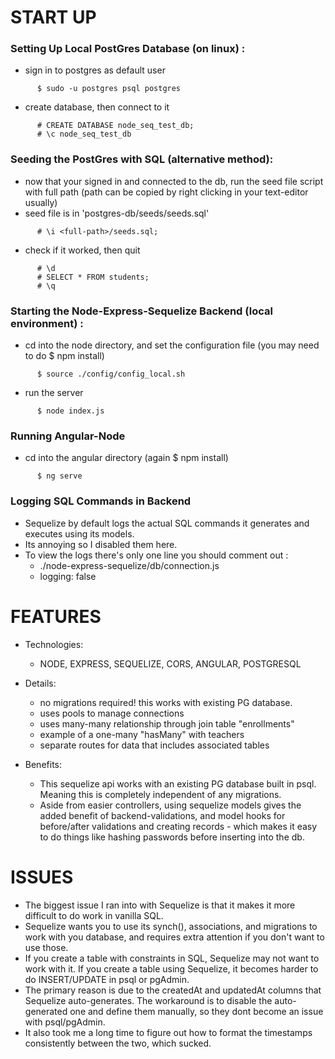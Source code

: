 
# START UP


### Setting Up Local PostGres Database (on linux) :

  - sign in to postgres as default user
```
      $ sudo -u postgres psql postgres
```
  - create database, then connect to it
```
      # CREATE DATABASE node_seq_test_db;
      # \c node_seq_test_db
```


### Seeding the PostGres with SQL (alternative method):

  - now that your signed in and connected to the db, run the seed file script with full path (path can be copied by right clicking in your text-editor usually)
  - seed file is in 'postgres-db/seeds/seeds.sql'
```  
      # \i <full-path>/seeds.sql;
```
  - check if it worked, then quit
```  
      # \d
      # SELECT * FROM students;
      # \q
```


### Starting the Node-Express-Sequelize Backend (local environment) :

  - cd into the node directory, and set the configuration file (you may need to do $ npm install)
```
      $ source ./config/config_local.sh
```
  - run the server
```
      $ node index.js
```


### Running Angular-Node

  - cd into the angular directory (again $ npm install)
```
      $ ng serve
```


### Logging SQL Commands in Backend

  - Sequelize by default logs the actual SQL commands it generates and executes using its models.
  - Its annoying so I disabled them here.
  - To view the logs there's only one line you should comment out :
    + ./node-express-sequelize/db/connection.js
    +  logging: false




# FEATURES

  - Technologies:
    - NODE, EXPRESS, SEQUELIZE, CORS, ANGULAR, POSTGRESQL

  - Details:
    - no migrations required! this works with existing PG database.
    - uses pools to manage connections
    - uses many-many relationship through join table "enrollments"
    - example of a one-many "hasMany" with teachers
    - separate routes for data that includes associated tables

  - Benefits:
    - This sequelize api works with an existing PG database built in psql. Meaning this is completely independent of any migrations.
    - Aside from easier controllers, using sequelize models gives the added benefit of backend-validations, and model hooks for before/after validations and creating records - which makes it easy to do things like hashing passwords before inserting into the db.





# ISSUES

  - The biggest issue I ran into with Sequelize is that it makes it more difficult to do work in vanilla SQL.
  - Sequelize wants you to use its synch(), associations, and migrations to work with you database, and requires extra attention if you don't want to use those.
  - If you create a table with constraints in SQL, Sequelize may not want to work with it. If you create a table using Sequelize, it becomes harder to do INSERT/UPDATE in psql or pgAdmin.
  - The primary reason is due to the createdAt and updatedAt columns that Sequelize auto-generates. The workaround is to disable the auto-generated one and define them manually, so they dont become an issue with psql/pgAdmin.
  - It also took me a long time to figure out how to format the timestamps consistently between the two, which sucked.
